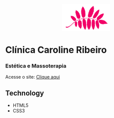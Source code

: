 <div align= "center">
  <img src="./img/logoPrincipal.png" width= "150px">
</div>


# Clínica Caroline Ribeiro 
### Estética e Massoterapia 
Acesse o site: [Clique aqui](https://wgpassos.github.io/Caroline_Estetica/)

## Technology  
* HTML5
* CSS3





